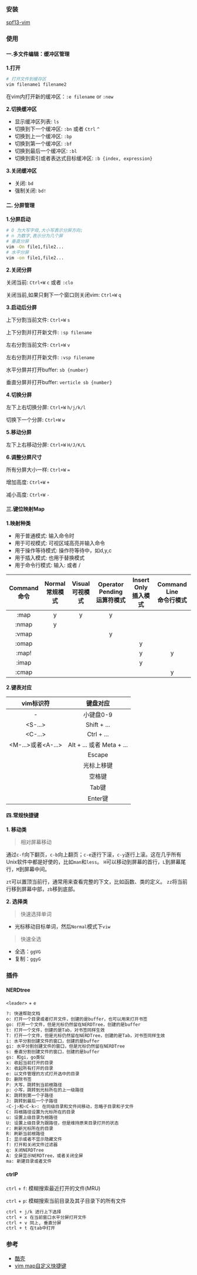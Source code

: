 ### 安装
[spf13-vim](https://github.com/spf13/spf13-vim)

### 使用

#### 一.多文件编辑：缓冲区管理

**1.打开**

```bash
# 打开文件到缓存区
vim filename1 filename2
```

在vim内打开新的缓冲区：`:e filename` or `:new`

**2.切换缓冲区**

- 显示缓冲区列表: `ls`
- 切换到下一个缓冲区: `:bn` 或者 `Ctrl` `^`
- 切换到上一个缓冲区: `:bp`
- 切换到第一个缓冲区: `:bf`
- 切换到最后一个缓冲区: `:bl`
- 切换到索引或者表达式目标缓冲区: `:b {index, expression}`

**3.关闭缓冲区**

- 关闭: `bd`
- 强制关闭: `bd!`

#### 二. 分屏管理

**1.分屏启动**

```bash
# O 为大写字母,大小写表示分屏方向;
# n 为数字,表示分为几个屏
# 垂直分屏
vim -On file1,file2...
# 水平分屏
vim -on file1,file2...
```

**2.关闭分屏**

关闭当前: `Ctrl+W` `c` 或者 `:clo`

关闭当前,如果只剩下一个窗口则关闭vim: `Ctrl+W` `q`

**3.启动后分屏**

上下分割当前文件: `Ctrl+W` `s`

上下分割并打开新文件: `:sp filename`

左右分割当前文件: `Ctrl+W` `v`

左右分割并打开新文件: `:vsp filename`

水平分屏并打开buffer: `sb {number}`

垂直分屏并打开buffer: `verticle sb {number}`

**4.切换分屏**

左下上右切换分屏: `Ctrl+W` `h/j/k/l`

切换下一个分屏: `Ctrl+W` `w`

**5.移动分屏**

左下上右移动分屏: `Ctrl+W` `H/J/K/L`

**6.调整分屏尺寸**

所有分屏大小一样: `Ctrl+W` `=`

增加高度: `Ctrl+W` `+`

减小高度: `Ctrl+W` `-`

#### 三.键位映射Map

**1.映射种类**

- 用于普通模式: 输入命令时
- 用于可视模式: 可视区域高亮并输入命令
- 用于操作等待模式: 操作符等待中，如d,y,c
- 用于插入模式: 也用于替换模式
- 用于命令行模式: 输入: 或者 /

| Command<br/>命令|Normal<br/>常规模式|Visual<br/>可视模式|Operator Pending<br/>运算符模式|Insert Only<br/>插入模式|Command Line<br/>命令行模式|
|:---------:|:---------:|:--------:|:---------:|:-----------:|:---------:|
|:map|y|y|y|||
|:nmap|y|||||
|:vmap|||y|||
|:omap||||y||
|:map!||||y|y|
|:imap||||y||
|:cmap|||||y|


**2.键表对应**

|vim标识符|键盘对应|
|:-----:|:--------:|
|<k0>-<k9>|小键盘0-9|
|<S-...>|Shift + ... |
|<C-...>|Ctrl + ... |
|<M-...>或者<A-...>|Alt + ... 或者 Meta + ... |
|<Esc>|Escape|
|<Up>|光标上移键|
|<Space>|空格键|
|<Tab>|Tab键|
|<CR>|Enter键|_

#### 四.常规快捷键

**1. 移动类**

> 相对屏幕移动

通过`c-f`向下翻页，`c-b`向上翻页；`c-e`逐行下滚，`c-y`逐行上滚。这在几乎所有Unix软件中都是好使的，比如`man`和`less`。 `H`可以移动到屏幕的首行，`L`到屏幕尾行，`M`到屏幕中间。

`zt`可以置顶当前行，通常用来查看完整的下文，比如函数、类的定义。 `zz`将当前行移到屏幕中部，`zb`移到底部。

**2. 选择类**

> 快速选择单词

- 光标移动目标单词，然后`Normal`模式下`viw`

> 快速全选

- 全选：`ggVG`
- 复制：`ggyG`



### 插件

#### NERDtree

`<leader>` + `e`

```bash
?: 快速帮助文档
o: 打开一个目录或者打开文件，创建的是buffer，也可以用来打开书签
go: 打开一个文件，但是光标仍然留在NERDTree，创建的是buffer
t: 打开一个文件，创建的是Tab，对书签同样生效
T: 打开一个文件，但是光标仍然留在NERDTree，创建的是Tab，对书签同样生效
i: 水平分割创建文件的窗口，创建的是buffer
gi: 水平分割创建文件的窗口，但是光标仍然留在NERDTree
s: 垂直分割创建文件的窗口，创建的是buffer
gs: 和gi，go类似
x: 收起当前打开的目录
X: 收起所有打开的目录
e: 以文件管理的方式打开选中的目录
D: 删除书签
P: 大写，跳转到当前根路径
p: 小写，跳转到光标所在的上一级路径
K: 跳转到第一个子路径
J: 跳转到最后一个子路径
<C-j>和<C-k>: 在同级目录和文件间移动，忽略子目录和子文件
C: 将根路径设置为光标所在的目录
u: 设置上级目录为根路径
U: 设置上级目录为跟路径，但是维持原来目录打开的状态
r: 刷新光标所在的目录
R: 刷新当前根路径
I: 显示或者不显示隐藏文件
f: 打开和关闭文件过滤器
q: 关闭NERDTree
A: 全屏显示NERDTree，或者关闭全屏
ma: 新建目录或者文件
```

#### ctrlP

`ctrl` + `f`: 模糊搜索最近打开的文件(MRU)

`ctrl` + `p`: 模糊搜索当前目录及其子目录下的所有文件

```zsh
ctrl + j/k 进行上下选择
ctrl + x 在当前窗口水平分屏打开文件
ctrl + v 同上, 垂直分屏
ctrl + t 在tab中打开
```

### 参考
- [酷壳](http://coolshell.cn/)
- [vim map自定义快捷键](http://blog.jasonding.top/2015/04/29/Developer%20Kits/%E3%80%90Vim%E3%80%91%E4%BD%BF%E7%94%A8map%E8%87%AA%E5%AE%9A%E4%B9%89%E5%BF%AB%E6%8D%B7%E9%94%AE/)
